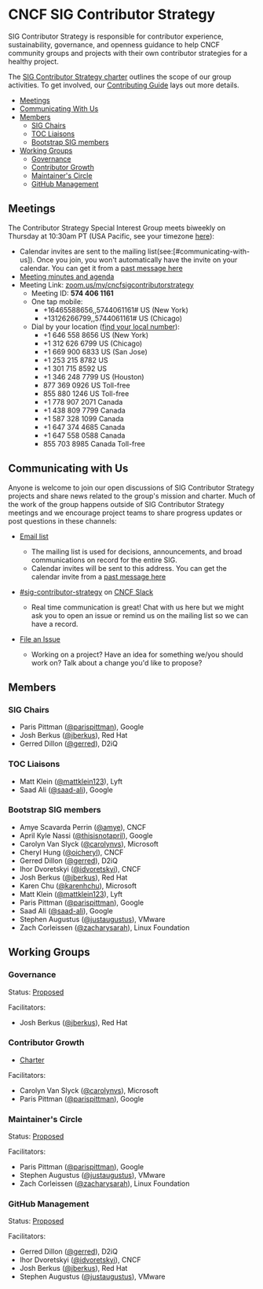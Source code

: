 # CNCF SIG Contributor Strategy

SIG Contributor Strategy is responsible for contributor experience,
sustainability, governance, and openness guidance to help CNCF community groups
and projects with their own contributor strategies for a healthy project.

The [SIG Contributor Strategy charter](/CHARTER.md) outlines the scope of our group activities. To get involved, our [Contributing Guide](/CONTRIBUTING.md) lays out more details.

- [Meetings](#meetings)
- [Communicating With Us](#communicating-with-us)
- [Members](#members)
  - [SIG Chairs](#sig-chairs)
  - [TOC Liaisons](#toc-liaisons)
  - [Bootstrap SIG members](#bootstrap-sig-members)
- [Working Groups](#working-groups)
  - [Governance](#governance)
  - [Contributor Growth](#contributor-growth)
  - [Maintainer's Circle](#maintainers-circle)
  - [GitHub Management](#github-management)

## Meetings

The Contributor Strategy Special Interest Group meets biweekly on Thursday at
10:30am PT (USA Pacific, see your timezone [here](https://time.is/compare/1030AM_26_Mar_2020_in_PT)):

- Calendar invites are sent to the mailing list(see:[#communicating-with-us]).
Once you join, you won't automatically have the invite on your calendar. You can
get it from a [past message here](https://lists.cncf.io/g/cncf-sig-contributor-strategy/message/2)
- [Meeting minutes and agenda](https://bit.ly/cncf-contribstrat-agenda)
- Meeting Link: [zoom.us/my/cncfsigcontributorstrategy](https://zoom.us/my/cncfsigcontributorstrategy)
  - Meeting ID: **574 406 1161**
  - One tap mobile:
    - +16465588656,,5744061161# US (New York)
    - +13126266799,,5744061161# US (Chicago)
  - Dial by your location ([find your local number](https://zoom.us/u/adDLtxsAN9)):
    - +1 646 558 8656 US (New York)
    - +1 312 626 6799 US (Chicago)
    - +1 669 900 6833 US (San Jose)
    - +1 253 215 8782 US
    - +1 301 715 8592 US
    - +1 346 248 7799 US (Houston)
    - 877 369 0926 US Toll-free
    - 855 880 1246 US Toll-free
    - +1 778 907 2071 Canada
    - +1 438 809 7799 Canada
    - +1 587 328 1099 Canada
    - +1 647 374 4685 Canada
    - +1 647 558 0588 Canada
    - 855 703 8985 Canada Toll-free

## Communicating with Us

Anyone is welcome to join our open discussions of SIG Contributor Strategy
projects and share news related to the group's mission and charter. Much of the
work of the group happens outside of SIG Contributor Strategy meetings and we
encourage project teams to share progress updates or post questions in these
channels:

- [Email list](https://lists.cncf.io/g/cncf-sig-contributor-strategy)
  - The mailing list is used for decisions, announcements, and broad communications
  on record for the entire SIG.
  - Calendar invites will be sent to this address. You can get the calendar
  invite from a [past message here](https://lists.cncf.io/g/cncf-sig-contributor-strategy/message/2)

- [#sig-contributor-strategy](https://cloud-native.slack.com/archives/CT6CWS1JN) on [CNCF Slack](https://slack.cncf.io/)
  - Real time communication is great! Chat with us here but we might ask you to
  open an issue or remind us on the mailing list so we can have a record.

- [File an Issue](https://github.com/cncf/sig-contributor-strategy)
  - Working on a project? Have an idea for something we/you should work on? Talk
  about a change you'd like to propose?

## Members

### SIG Chairs

- Paris Pittman ([@parispittman](https://github.com/parispittman)), Google
- Josh Berkus ([@jberkus](https://github.com/jberkus)), Red Hat
- Gerred Dillon ([@gerred](https://github.com/gerred)), D2iQ

### TOC Liaisons

- Matt Klein ([@mattklein123](https://github.com/mattklein123)), Lyft
- Saad Ali ([@saad-ali](https://github.com/saad-ali)), Google

### Bootstrap SIG members

- Amye Scavarda Perrin ([@amye](https://github.com/amye)), CNCF
- April Kyle Nassi ([@thisisnotapril](https://github.com/thisisnotapril)), Google
- Carolyn Van Slyck ([@carolynvs](https://github.com/carolynvs)), Microsoft
- Cheryl Hung ([@oicheryl](https://github.com/oicheryl)), CNCF
- Gerred Dillon ([@gerred](https://github.com/gerred)), D2iQ
- Ihor Dvoretskyi ([@idvoretskyi](https://github.com/idvoretskyi)), CNCF
- Josh Berkus ([@jberkus](https://github.com/jberkus)), Red Hat
- Karen Chu ([@karenhchu](https://github.com/karenhchu)), Microsoft
- Matt Klein ([@mattklein123](https://github.com/mattklein123)), Lyft
- Paris Pittman ([@parispittman](https://github.com/parispittman)), Google
- Saad Ali ([@saad-ali](https://github.com/saad-ali)), Google
- Stephen Augustus ([@justaugustus](https://github.com/justaugustus)), VMware
- Zach Corleissen ([@zacharysarah](https://github.com/zacharysarah)), Linux Foundation

## Working Groups

### Governance

Status: [Proposed](https://github.com/cncf/sig-contributor-strategy/issues/7)

Facilitators:

- Josh Berkus ([@jberkus](https://github.com/jberkus)), Red Hat

### Contributor Growth  


* [Charter](/contributor-growth/README.md)

Facilitators:

- Carolyn Van Slyck ([@carolynvs](https://github.com/carolynvs)), Microsoft
- Paris Pittman ([@parispittman](https://github.com/parispittman)), Google


### Maintainer's Circle

Status: [Proposed](https://github.com/cncf/sig-contributor-strategy/issues/1)

Facilitators:

- Paris Pittman ([@parispittman](https://github.com/parispittman)), Google
- Stephen Augustus ([@justaugustus](https://github.com/justaugustus)), VMware
- Zach Corleissen ([@zacharysarah](https://github.com/zacharysarah)), Linux Foundation

### GitHub Management

Status: [Proposed](https://github.com/cncf/sig-contributor-strategy/issues/5)

Facilitators:

- Gerred Dillon ([@gerred](https://github.com/gerred)), D2iQ
- Ihor Dvoretskyi ([@idvoretskyi](https://github.com/idvoretskyi)), CNCF
- Josh Berkus ([@jberkus](https://github.com/jberkus)), Red Hat
- Stephen Augustus ([@justaugustus](https://github.com/justaugustus)), VMware
